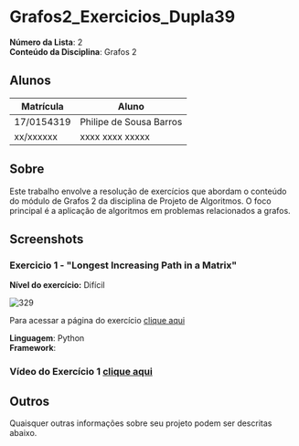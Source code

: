 # Grafos2_Exercicios_Dupla39

**Número da Lista**: 2<br>
**Conteúdo da Disciplina**: Grafos 2<br>

## Alunos
|Matrícula | Aluno |
| -- | -- |
| 17/0154319  |  Philipe de Sousa Barros |
| xx/xxxxxx  |  xxxx xxxx xxxxx |

## Sobre 
Este trabalho envolve a resolução de exercícios que abordam o conteúdo do módulo de Grafos 2 da disciplina de Projeto de Algoritmos. O foco principal é a aplicação de algoritmos em problemas relacionados a grafos.

## Screenshots
### Exercicio 1 - "Longest Increasing Path in a Matrix"
**Nível do exercício:** Difícil

![329](https://github.com/projeto-de-algoritmos/Grafos2_Exercicios_Dupla39/images/329leetcode.png)

Para acessar a página do exercício [clique aqui](https://leetcode.com/problems/longest-increasing-path-in-a-matrix/)

**Linguagem**: Python<br>
**Framework**: <br>
### Vídeo do Exercício 1 [clique aqui](https://www.youtube.com/watch?v=-wiobLXsRFA)


## Outros 
Quaisquer outras informações sobre seu projeto podem ser descritas abaixo.




